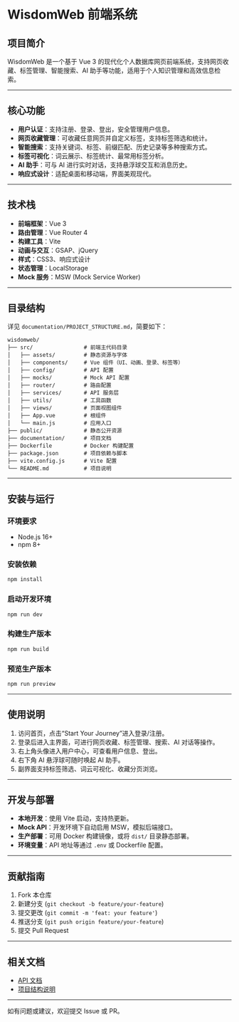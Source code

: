 # WisdomWeb 前端系统

## 项目简介

WisdomWeb 是一个基于 Vue 3 的现代化个人数据库网页前端系统，支持网页收藏、标签管理、智能搜索、AI 助手等功能，适用于个人知识管理和高效信息检索。

---

## 核心功能

- **用户认证**：支持注册、登录、登出，安全管理用户信息。
- **网页收藏管理**：可收藏任意网页并自定义标签，支持标签筛选和统计。
- **智能搜索**：支持关键词、标签、前缀匹配、历史记录等多种搜索方式。
- **标签可视化**：词云展示、标签统计、最常用标签分析。
- **AI 助手**：可与 AI 进行实时对话，支持悬浮球交互和消息历史。
- **响应式设计**：适配桌面和移动端，界面美观现代。

---

## 技术栈

- **前端框架**：Vue 3
- **路由管理**：Vue Router 4
- **构建工具**：Vite
- **动画与交互**：GSAP、jQuery
- **样式**：CSS3、响应式设计
- **状态管理**：LocalStorage
- **Mock 服务**：MSW (Mock Service Worker)

---

## 目录结构

详见 `documentation/PROJECT_STRUCTURE.md`，简要如下：

```text
wisdomweb/
├── src/                # 前端主代码目录
│   ├── assets/         # 静态资源与字体
│   ├── components/     # Vue 组件（UI、动画、登录、标签等）
│   ├── config/         # API 配置
│   ├── mocks/          # Mock API 配置
│   ├── router/         # 路由配置
│   ├── services/       # API 服务层
│   ├── utils/          # 工具函数
│   ├── views/          # 页面视图组件
│   ├── App.vue         # 根组件
│   └── main.js         # 应用入口
├── public/             # 静态公开资源
├── documentation/      # 项目文档
├── Dockerfile          # Docker 构建配置
├── package.json        # 项目依赖与脚本
├── vite.config.js      # Vite 配置
└── README.md           # 项目说明
```

---

## 安装与运行

### 环境要求

- Node.js 16+
- npm 8+

### 安装依赖

```bash
npm install
```

### 启动开发环境

```bash
npm run dev
```

### 构建生产版本

```bash
npm run build
```

### 预览生产版本

```bash
npm run preview
```

---

## 使用说明

1. 访问首页，点击“Start Your Journey”进入登录/注册。
2. 登录后进入主界面，可进行网页收藏、标签管理、搜索、AI 对话等操作。
3. 右上角头像进入用户中心，可查看用户信息、登出。
4. 右下角 AI 悬浮球可随时唤起 AI 助手。
5. 副界面支持标签筛选、词云可视化、收藏分页浏览。

---

## 开发与部署

- **本地开发**：使用 Vite 启动，支持热更新。
- **Mock API**：开发环境下自动启用 MSW，模拟后端接口。
- **生产部署**：可用 Docker 构建镜像，或将 `dist/` 目录静态部署。
- **环境变量**：API 地址等通过 `.env` 或 Dockerfile 配置。

---

## 贡献指南

1. Fork 本仓库
2. 新建分支 (`git checkout -b feature/your-feature`)
3. 提交更改 (`git commit -m 'feat: your feature'`)
4. 推送分支 (`git push origin feature/your-feature`)
5. 提交 Pull Request

---


## 相关文档

- [API 文档](documentation/API_DOCUMENTATION.md)
- [项目结构说明](documentation/PROJECT_STRUCTURE.md)

---

如有问题或建议，欢迎提交 Issue 或 PR。
